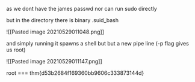 as we dont have the james passwd nor can run sudo directly 

but in the directory there is binary .suid_bash

![[Pasted image 20210529011048.png]]

and simply running it spawns a shell but but a new pipe line (-p flag gives us root)

![[Pasted image 20210529011147.png]]


root === thm{d53b2684f169360bb9606c333873144d}